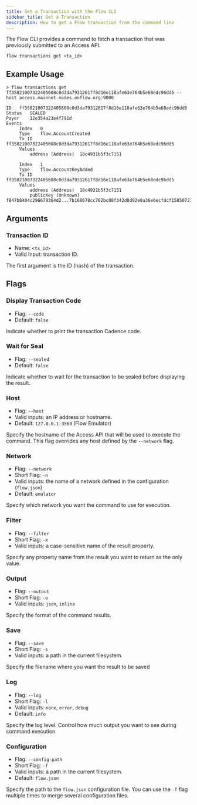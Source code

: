 ```yaml
---
title: Get a Transaction with the Flow CLI
sidebar_title: Get a Transaction
description: How to get a Flow transaction from the command line
---
```


The Flow CLI provides a command to fetch a transaction
that was previously submitted to an Access API.

```shell
flow transactions get <tx_id>
```

## Example Usage

```shell
> flow transactions get ff35821007322405608c0d3da79312617f8d16e118afe63e764b5e68edc96dd5 --host access.mainnet.nodes.onflow.org:9000

ID	 ff35821007322405608c0d3da79312617f8d16e118afe63e764b5e68edc96dd5
Status	 SEALED
Payer	 12e354a23e4f791d
Events	 
	 Index	 0
	 Type	 flow.AccountCreated
	 Tx ID	 ff35821007322405608c0d3da79312617f8d16e118afe63e764b5e68edc96dd5
	 Values
		 address (Address)	18c4931b5f3c7151

	 Index	 1
	 Type	 flow.AccountKeyAdded
	 Tx ID	 ff35821007322405608c0d3da79312617f8d16e118afe63e764b5e68edc96dd5
	 Values
		 address (Address)	18c4931b5f3c7151
		 publicKey (Unknown)	f847b8404c296679364d2...7b168678cc762bc08f342d8d92e0a36e6ecfdcf15850721821823e8
```

## Arguments

### Transaction ID

- Name: `<tx_id>`
- Valid Input: transaction ID.

The first argument is the ID (hash) of the transaction.

## Flags
    
### Display Transaction Code

- Flag: `--code`
- Default: `false`

Indicate whether to print the transaction Cadence code.

### Wait for Seal

- Flag: `--sealed`
- Default: `false`

Indicate whether to wait for the transaction to be sealed
before displaying the result.

### Host

- Flag: `--host`
- Valid inputs: an IP address or hostname.
- Default: `127.0.0.1:3569` (Flow Emulator)

Specify the hostname of the Access API that will be
used to execute the command. This flag overrides
any host defined by the `--network` flag.

### Network

- Flag: `--network`
- Short Flag: `-n`
- Valid inputs: the name of a network defined in the configuration (`flow.json`)
- Default: `emulator`

Specify which network you want the command to use for execution.

### Filter

- Flag: `--filter`
- Short Flag: `-x`
- Valid inputs: a case-sensitive name of the result property.

Specify any property name from the result you want to return as the only value.

### Output

- Flag: `--output`
- Short Flag: `-o`
- Valid inputs: `json`, `inline`

Specify the format of the command results.

### Save

- Flag: `--save`
- Short Flag: `-s`
- Valid inputs: a path in the current filesystem.

Specify the filename where you want the result to be saved

### Log

- Flag: `--log`
- Short Flag: `-l`
- Valid inputs: `none`, `error`, `debug`
- Default: `info`

Specify the log level. Control how much output you want to see during command execution.

### Configuration

- Flag: `--config-path`
- Short Flag: `-f`
- Valid inputs: a path in the current filesystem.
- Default: `flow.json`

Specify the path to the `flow.json` configuration file.
You can use the `-f` flag multiple times to merge
several configuration files.
